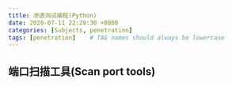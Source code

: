 ```yaml
---
title: 渗透测试编程(Python)
date: 2020-07-11 22:29:30 +0800
categories: [Subjects, penetration]
tags: [penetration]    # TAG names should always be lowercase 
---
```


## 端口扫描工具(Scan port tools)